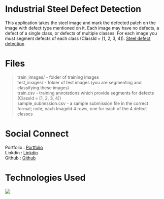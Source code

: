 # Industrial Steel Defect Detection

This application takes the steel image and mark the defected patch on the image with defect type mentioned on it.
Each image may have no defects, a defect of a single class, or defects of multiple classes. For each image you must segment defects of each class (ClassId = [1, 2, 3, 4]). [Steel defect detection](https://github.com/luckyRajputana/Steel-Defect-Detection).

# Files
> train_images/ - folder of training images</br>
> test_images/ - folder of test images (you are segmenting and classifying these images)</br>
> train.csv - training annotations which provide segments for defects (ClassId = [1, 2, 3, 4])</br>
> sample_submission.csv - a sample submission file in the correct format; note, each ImageId 4 rows, one for each of the 4 defect classes


# Social Connect

Portfolio :  [Portfolio](https://luckyportfolio.herokuapp.com/portfolio/)</br>
Linkdin   : [Linkdin](www.linkedin.com/in/luckychauhan14994)</br>
Github    :  [Github](https://github.com/luckyRajputana?tab=repositories)</br>


# Technologies Used

![](https://forthebadge.com/images/badges/made-with-python.svg)
